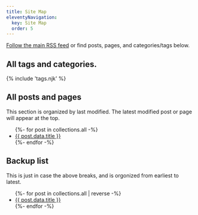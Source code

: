 ```yaml
---
title: Site Map
eleventyNavigation:
  key: Site Map
  order: 5
---
```


<a href="/feed.xml">Follow the main RSS feed</a> or find posts, pages, and categories/tags below.

<h2>All tags and categories.</h2>

{% include 'tags.njk' %}

<h2>All posts and pages</h2>

This section is organized by last modified. The latest modified post or page will appear at the top.

<ul>
{%- for post in collections.all -%}
 <li><a href="{{ post.url }}">{{ post.data.title }}</a></li>
{%- endfor -%}
</ul>

<h2>Backup list</h2>

This is just in case the above breaks, and is orgonized from earliest to latest.

<ul>
{%- for post in collections.all | reverse -%}
<li><a href="{{ post.url }}">{{ post.data.title }}</a></li>
{%- endfor -%}
</ul>